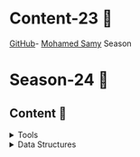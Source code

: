 # Content-23 :construction:
[GitHub](https://github.com/Open-Source-Community/Science-and-Tech-23-materials)- [Mohamed Samy](https://github.com/Mohamed-Samy26) Season
# Season-24 :round_pushpin:
## Content :newspaper:
<details>
<summary>Tools</summary>

### [Git and GitHub](/Tools)

* Git objects , intro git internal , gitHub.


</details>
 
<details>
<summary>Data Structures</summary>
 
### [Problem List](https://docs.google.com/spreadsheets/d/1lObCfTSXvZh4sQKiOdeEoWRRwMr9rfYnJwHdrYdIu8Q/edit?usp=sharing)
### [First session](/DS/First_Session)
* Pointers , Arrays , Vector , String.
### [Second session](/DS/Second_Session)
* Linked list , Stack ,Queue. 
### [Third session](/DS/Third_Session)
* Tree , Binary tree , Binary search tree , Dfs ,Bfs ,Recursion
</details>
